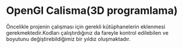 # OpenGl Calisma(3D programlama)

Öncelikle projenin çalışması için gerekli kütüphanelerin eklenmesi gerekmektedir.Kodları çalıştırdığınız da fareyle kontrol edilebilen ve boyutunu değiştirebildiğimiz bir yıldız oluşmaktadır.
